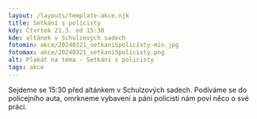 ```yaml
---
layout: /layouts/template-akce.njk
title: Setkání s policisty
kdy: Čtvrtek 21.3. od 15:30
kde: altánek v Schulzových sadech
fotomin: akce/20240321_setkaniSpolicisty-min.jpg
fotomax: akce/20240321_setkaniSpolicisty.png
alt: Plakát na téma - Setkání s policisty
tags: akce
---
```



Sejdeme se 15:30 před altánkem v Schulzových sadech. Podíváme se do policejního auta, omrkneme vybavení a páni policisti nám poví něco o své práci. 